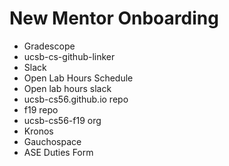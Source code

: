 # New Mentor Onboarding

* Gradescope
* ucsb-cs-github-linker
* Slack
* Open Lab Hours Schedule
* Open lab hours slack
* ucsb-cs56.github.io repo
* f19 repo
* ucsb-cs56-f19 org
* Kronos
* Gauchospace
* ASE Duties Form
